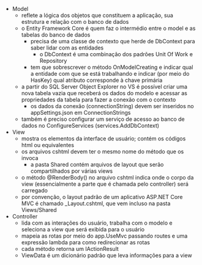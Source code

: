 - Model
    - reflete a lógica dos objetos que constituem a aplicação, sua estrutura e relação com o banco de dados
    - o Entity Framework Core é quem faz o intermédio entre o model e as tabelas do banco de dados
        - precisa de uma classe de contexto que herde de DbContext para saber lidar com as entidades
            - o DbContext é uma combinação dos padrões Unit Of Work e Repository
        - tem que sobrescrever o método OnModelCreating e indicar qual a entidade com que se está trabalhando e indicar (por meio do HasKey) qual atributo corresponde à chave primária
    - a partir do SQL Server Object Explorer no VS é possível criar uma nova tabela vazia que receberá os dados do modelo e acessar as propriedades da tabela para fazer a conexão com o contexto
        - os dados da conexão (connectionString) devem ser inseridos no appSettings.json em ConnectionStrings
    - também é preciso configurar um serviço de acesso ao banco de dados no ConfigureServices (services.AddDbContext)
- View
    - mostra os elementos da interface de usuário; contém os códigos html ou equivalentes
    - os arquivos cshtml devem ter o mesmo nome do método que os invoca
        - a pasta Shared contém arquivos de layout que serão compartilhados por várias views
    - o método @RenderBody() no arquivo cshtml indica onde o corpo da view (essencialmente a parte que é chamada pelo controller) será carregado
    - por convenção, o layout padrão de um aplicativo ASP.NET Core MVC é chamado _Layout.cshtml, que vem incluso na pasta Views/Shared
- Controller
    - lida com as interações do usuário, trabalha com o modelo e seleciona a view que será exibida para o usuário
    - mapeia as rotas por meio do app.UseMvc passando routes e uma expressão lambda para como redirecionar as rotas
    - cada método retorna um IActionResult
    - ViewData é um dicionário padrão que leva informações para a view